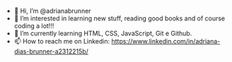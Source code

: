 - 👋 Hi, I’m @adrianabrunner
- 👀 I’m interested in learning new stuff, reading good books and of course coding a lot!!!
- 🌱 I’m currently learning HTML, CSS, JavaScript, Git e Github.
- 📫 How to reach me on Linkedin: https://www.linkedin.com/in/adriana-dias-brunner-a2312215b/

<!---
adrianabrunner/adrianabrunner is a ✨ special ✨ repository because its `README.md` (this file) appears on your GitHub profile.
You can click the Preview link to take a look at your changes.
--->
